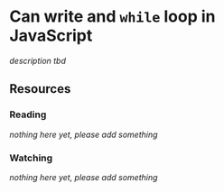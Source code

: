 # Can write and `while` loop in JavaScript
_description tbd_
## Resources
### Reading
_nothing here yet, please add something_
### Watching
_nothing here yet, please add something_
